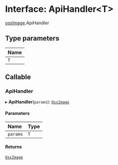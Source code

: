 # Interface: ApiHandler<T\>

[ossImage](../wiki/ossImage).ApiHandler

## Type parameters

| Name |
| :------ |
| `T` |

## Callable

### ApiHandler

▸ **ApiHandler**(`params`): [`OssImage`](../wiki/ossImage.OssImage)

#### Parameters

| Name | Type |
| :------ | :------ |
| `params` | `T` |

#### Returns

[`OssImage`](../wiki/ossImage.OssImage)
